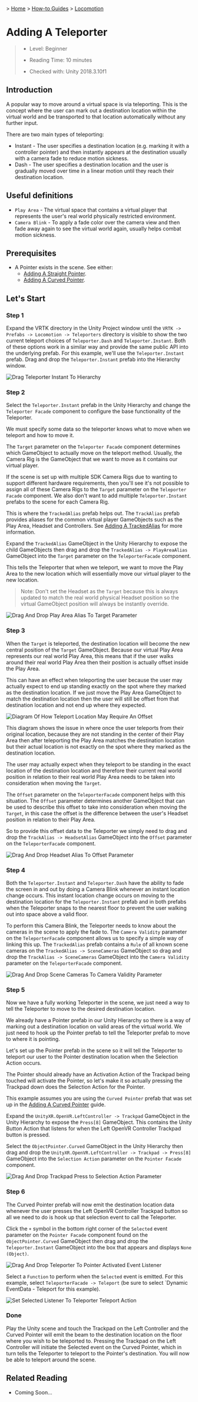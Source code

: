 &gt; [Home](../../../../README.md) &gt; [How-to Guides](../../README.md) &gt; [Locomotion](../README.md)

# Adding A Teleporter

> * Level: Beginner
>
> * Reading Time: 10 minutes
>
> * Checked with: Unity 2018.3.10f1

## Introduction

A popular way to move around a virtual space is via teleporting. This is the concept where the user can mark out a destination location within the virtual world and be transported to that location automatically without any further input.

There are two main types of teleporting:

* Instant - The user specifies a destination location (e.g.  marking it with a controller pointer) and then instantly appears at the destination usually with a camera fade to reduce motion sickness.
* Dash - The user specifies a destination location and the user is gradually moved over time in a linear motion until they reach their destination location.

## Useful definitions

* `Play Area` - The virtual space that contains a virtual player that represents the user's real world physically restricted environment.
* `Camera Blink` - To apply a fade color over the camera view and then fade away again to see the virtual world again, usually helps combat motion sickness.

## Prerequisites

* A Pointer exists in the scene. See either:
  * [Adding A Straight Pointer](../../Pointers/AddingAStraightPointer/README.md).
  * [Adding A Curved Pointer](../../Pointers/AddingACurvedPointer/README.md).

## Let's Start

### Step 1

Expand the VRTK directory in the Unity Project window until the `VRTK -> Prefabs -> Locomotion -> Teleporters` directory is visible to show the two current teleport choices of `Teleporter.Dash` and `Teleporter.Instant`. Both of these options work in a similar way and provide the same public API into the underlying prefab. For this example, we'll use the `Teleporter.Instant` prefab. Drag and drop the `Teleporter.Instant` prefab into the Hierarchy window.

![Drag Teleporter Instant To Hierarchy](assets/images/DragTeleporterInstantToHierarchy.png)

### Step 2

Select the `Teleporter.Instant` prefab in the Unity Hierarchy and change the `Teleporter Facade` component to configure the base functionality of the Teleporter.

We must specify some data so the teleporter knows what to move when we teleport and how to move it.

The `Target` parameter on the `Teleporter Facade` component determines which GameObject to actually move on the teleport method. Usually, the Camera Rig is the GameObject that we want to move as it contains our virtual player.

If the scene is set up with multiple SDK Camera Rigs due to wanting to support different hardware requirements, then you'll see it's not possible to assign all of these Camera Rigs to the `Target` parameter on the `Teleporter Facade` component. We also don't want to add multiple `Teleporter.Instant` prefabs to the scene for each Camera Rig.

This is where the `TrackedAlias` prefab helps out. The `TrackAlias` prefab provides aliases for the common virtual player GameObjects such as the Play Area, Headset and Controllers. See [Adding A TrackedAlias](../../CameraRigs/AddingATrackedAlias/README.md) for more information.

Expand the `TrackedAlias` GameObject in the Unity Hierarchy to expose the child GameObjects then drag and drop the `TrackedAlias -> PlayAreaAlias` GameObject into the `Target` parameter on the `TeleporterFacade` component.

This tells the Teleporter that when we teleport, we want to move the Play Area to the new location which will essentially move our virtual player to the new location.

> Note: Don't set the Headset as the `Target` because this is always updated to match the real world physical Headset position so the virtual GameObject position will always be instantly override.

![Drag And Drop Play Area Alias To Target Parameter](assets/images/DragAndDropPlayAreaAliasToTargetParameter.png)

### Step 3

When the `Target` is teleported, the destination location will become the new central position of the `Target` GameObject. Because our virtual Play Area represents our real world Play Area, this means that if the user walks around their real world Play Area then their position is actually offset inside the Play Area.

This can have an effect when teleporting the user because the user may actually expect to end up standing exactly on the spot where they marked as the destination location. If we just move the Play Area GameObject to match the destination location then the user will still be offset from that destination location and not end up where they expected.

![Diagram Of How Teleport Location May Require An Offset](assets/images/DiagramOfHowTeleportLocationMayRequireAnOffset.png)

This diagram shows the issue in where once the user teleports from their original location, because they are not standing in the center of their Play Area then after teleporting the Play Area matches the destination location but their actual location is not exactly on the spot where they marked as the destination location.

The user may actually expect when they teleport to be standing in the exact location of the destination location and therefore their current real world position in relation to their real world Play Area needs to be taken into consideration when moving the `Target`.

The `Offset` parameter on the `TeleporterFacade` component helps with this situation. The `Offset` parameter determines another GameObject that can be used to describe this offset to take into consideration when moving the `Target`, in this case the offset is the difference between the user's Headset position in relation to their Play Area.

So to provide this offset data to the Teleporter we simply need to drag and drop the `TrackAlias -> HeadsetAlias` GameObject into the `Offset` parameter on the `TeleporterFacade` component.

![Drag And Drop Headset Alias To Offset Parameter](assets/images/DragAndDropHeadsetAliasToOffsetParameter.png)

### Step 4

Both the `Teleporter.Instant` and `Teleporter.Dash` have the ability to fade the screen in and out by doing a Camera Blink whenever an instant location change occurs. This instant location change occurs on moving to the destination location for the `Teleporter.Instant` prefab and in both prefabs when the Teleporter snaps to the nearest floor to prevent the user walking out into space above a valid floor.

To perform this Camera Blink, the Teleporter needs to know about the cameras in the scene to apply the fade to. The `Camera Validity` parameter on the `TeleporterFacade` component allows us to specify a simple way of linking this up. The `TrackedAlias` prefab contains a `Rule` of all known scene cameras on the `TrackedAlias -> SceneCameras` GameObject so drag and drop the `TrackAlias -> SceneCameras` GameObject into the `Camera Validity` parameter on the `TeleporterFacade` component.

![Drag And Drop Scene Cameras To Camera Validity Parameter](assets/images/DragAndDropSceneCamerasToSceneCamerasParameter.png)

### Step 5

Now we have a fully working Teleporter in the scene, we just need a way to tell the Teleporter to move to the desired destination location.

We already have a Pointer prefab in our Unity Hierarchy so there is a way of marking out a destination location on valid areas of the virtual world. We just need to hook up the Pointer prefab to tell the Teleporter prefab to move to where it is pointing.

Let's set up the Pointer prefab in the scene so it will tell the Teleporter to teleport our user to the Pointer destination location when the Selection Action occurs.

The Pointer should already have an Activation Action of the Trackpad being touched will activate the Pointer, so let's make it so actually pressing the Trackpad down does the Selection Action for the Pointer.

This example assumes you are using the `Curved Pointer` prefab that was set up in the [Adding A Curved Pointer](../../Pointers/AddingACurvedPointer/README.md) guide.

Expand the `UnityXR.OpenVR.LeftController -> Trackpad` GameObject in the Unity Hierarchy to expose the `Press[8]` GameObject. This contains the Unity Button Action that listens for when the Left OpenVR Controller Trackpad button is pressed.

Select the `ObjectPointer.Curved` GameObject in the Unity Hierarchy then drag and drop the `UnityXR.OpenVR.LeftController -> Trackpad -> Press[8]` GameObject into the `Selection Action` parameter on the `Pointer Facade` component.

![Drag And Drop Trackpad Press to Selection Action Parameter](assets/images/DragAndDropTrackpadPresstoSelectionActionParameter.png)

### Step 6

The Curved Pointer prefab will now emit the destination location data whenever the user presses the Left OpenVR Controller Trackpad button so all we need to do is hook up that selection event to call the Teleporter.

Click the `+` symbol in the bottom right corner of the `Selected` event parameter on the `Pointer Facade` component found on the `ObjectPointer.Curved` GameObject then drag and drop the `Teleporter.Instant` GameObject into the box that appears and displays `None (Object)`.

![Drag And Drop Teleporter To Pointer Activated Event Listener](assets/images/DragAndDropTeleporterToPointerActivatedEventListener.png)

Select a `Function` to perform when the `Selected` event is emitted. For this example, select `TeleporterFacade -> Teleport` (be sure to select `Dynamic EventData - Teleport for this example).

![Set Selected Listener To Teleporter Teleport Action](assets/images/SetSelectedListenerToTeleporterTeleportAction.png)

### Done

Play the Unity scene and touch the Trackpad on the Left Controller and the Curved Pointer will emit the beam to the destination location on the floor where you wish to be teleported to. Pressing the Trackpad on the Left Controller will initiate the Selected event on the Curved Pointer, which in turn tells the Teleporter to teleport to the Pointer's destination. You will now be able to teleport around the scene.

## Related Reading

* Coming Soon...